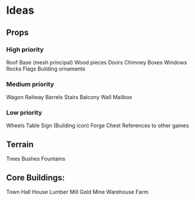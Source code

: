 # Ideas
## Props
### High priority
Roof
Base (mesh principal)
Wood pieces
Doors
Chimney
Boxes
Windows
Rocks
Flags
Building ornaments
### Medium priority
Wagon
Railway
Barrels
Stairs
Balcony
Wall
Mailbox
### Low priority
Wheels
Table
Sign (Building icon)
Forge
Chest
References to other games
## Terrain
Trees
Bushes
Fountains
## Core Buildings:
Town Hall
House
Lumber Mill
Gold Mine
Warehouse
Farm





